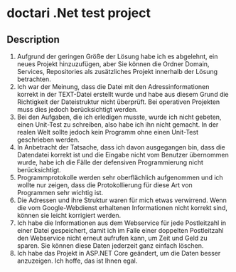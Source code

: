 # doctari .Net test project
## Description
1.	 Aufgrund der geringen Größe der Lösung habe ich es abgelehnt, ein neues Projekt hinzuzufügen, aber Sie können die Ordner Domain, Services, Repositories als zusätzliches Projekt innerhalb der Lösung betrachten.
2.	 Ich war der Meinung, dass die Datei mit den Adressinformationen korrekt in der TEXT-Datei erstellt wurde und habe aus diesem Grund die Richtigkeit der Dateistruktur nicht überprüft. Bei operativen Projekten muss dies jedoch berücksichtigt werden.
3.	Bei den Aufgaben, die ich erledigen musste, wurde ich nicht gebeten, einen Unit-Test zu schreiben, also habe ich ihn nicht gemacht. In der realen Welt sollte jedoch kein Programm ohne einen Unit-Test geschrieben werden.
4.	In Anbetracht der Tatsache, dass ich davon ausgegangen bin, dass die Datendatei korrekt ist und die Eingabe nicht vom Benutzer übernommen wurde, habe ich die Fälle der defensiven Programmierung nicht berücksichtigt.
5.	Programmprotokolle werden sehr oberflächlich aufgenommen und ich wollte nur zeigen, dass die Protokollierung für diese Art von Programmen sehr wichtig ist.
6.	Die Adressen und ihre Struktur waren für mich etwas verwirrend. Wenn die vom Google-Webdienst erhaltenen Informationen nicht korrekt sind, können sie leicht korrigiert werden.
7.	Ich habe die Informationen aus dem Webservice für jede Postleitzahl in einer Datei gespeichert, damit ich im Falle einer doppelten Postleitzahl den Webservice nicht erneut aufrufen kann, um Zeit und Geld zu sparen. Sie können diese Daten jederzeit ganz einfach löschen.
8.	Ich habe das Projekt in ASP.NET Core geändert, um die Daten besser anzuzeigen. Ich hoffe, das ist Ihnen egal.

